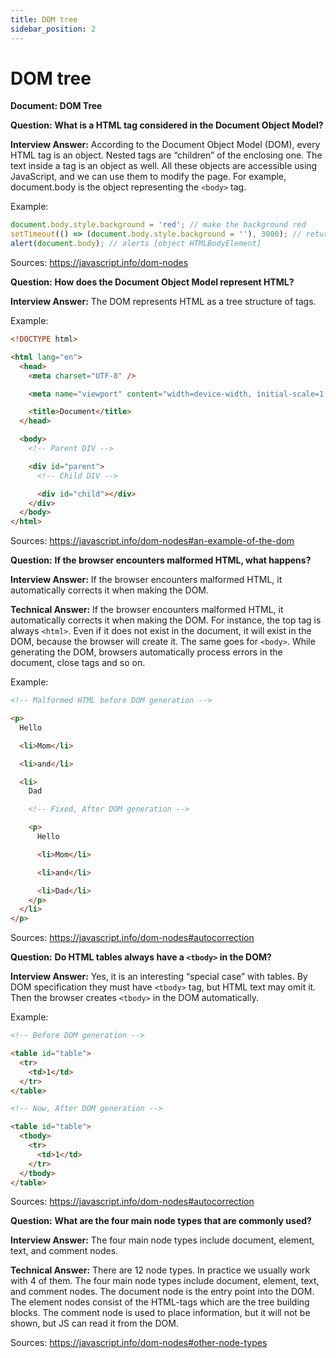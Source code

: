 ```yaml
---
title: DOM tree
sidebar_position: 2
---
```


# DOM tree

**Document: DOM Tree**

**Question:** **What is a HTML tag considered in the Document Object Model?**

**Interview Answer:** According to the Document Object Model (DOM), every HTML tag is an object. Nested tags are “children” of the enclosing one. The text inside a tag is an object as well. All these objects are accessible using JavaScript, and we can use them to modify the page. For example, document.body is the object representing the `<body>` tag.

Example:

```js
document.body.style.background = 'red'; // make the background red
setTimeout(() => (document.body.style.background = ''), 3000); // return back
alert(document.body); // alerts [object HTMLBodyElement]
```

Sources: <https://javascript.info/dom-nodes>

**Question:** **How does the Document Object Model represent HTML?**

**Interview Answer:** The DOM represents HTML as a tree structure of tags.

Example:

```html
<!DOCTYPE html>

<html lang="en">
  <head>
    <meta charset="UTF-8" />

    <meta name="viewport" content="width=device-width, initial-scale=1.0" />

    <title>Document</title>
  </head>

  <body>
    <!-- Parent DIV -->

    <div id="parent">
      <!-- Child DIV -->

      <div id="child"></div>
    </div>
  </body>
</html>
```

Sources: <https://javascript.info/dom-nodes#an-example-of-the-dom>

**Question:** **If the browser encounters malformed HTML, what happens?**

**Interview Answer:** If the browser encounters malformed HTML, it automatically corrects it when making the DOM.

**Technical Answer:** If the browser encounters malformed HTML, it automatically corrects it when making the DOM. For instance, the top tag is always `<html>`. Even if it does not exist in the document, it will exist in the DOM, because the browser will create it. The same goes for `<body>`. While generating the DOM, browsers automatically process errors in the document, close tags and so on.

Example:

```html
<!-- Malformed HTML before DOM generation -->

<p>
  Hello

  <li>Mom</li>

  <li>and</li>

  <li>
    Dad

    <!-- Fixed, After DOM generation -->

    <p>
      Hello

      <li>Mom</li>

      <li>and</li>

      <li>Dad</li>
    </p>
  </li>
</p>
```

Sources: <https://javascript.info/dom-nodes#autocorrection>

**Question:** **Do HTML tables always have a `<tbody>` in the DOM?**

**Interview Answer:** Yes, it is an interesting “special case” with tables. By DOM specification they must have `<tbody>` tag, but HTML text may omit it. Then the browser creates `<tbody>` in the DOM automatically.

Example:

```html
<!-- Before DOM generation -->

<table id="table">
  <tr>
    <td>1</td>
  </tr>
</table>

<!-- Now, After DOM generation -->

<table id="table">
  <tbody>
    <tr>
      <td>1</td>
    </tr>
  </tbody>
</table>
```

Sources: <https://javascript.info/dom-nodes#autocorrection>

**Question:** **What are the four main node types that are commonly used?**

**Interview Answer:** The four main node types include document, element, text, and comment nodes.

**Technical Answer:** There are 12 node types. In practice we usually work with 4 of them. The four main node types include document, element, text, and comment nodes. The document node is the entry point into the DOM. The element nodes consist of the HTML-tags which are the tree building blocks. The comment node is used to place information, but it will not be shown, but JS can read it from the DOM.

Sources: <https://javascript.info/dom-nodes#other-node-types>
